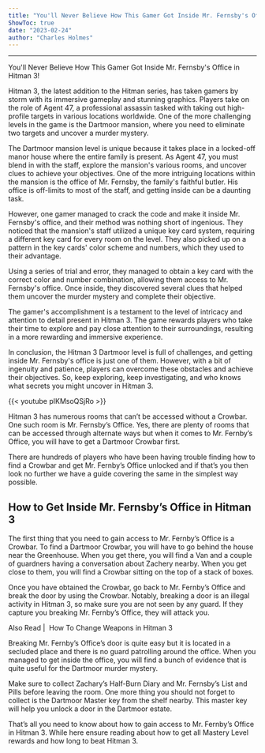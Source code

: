 ```yaml
---
title: "You'll Never Believe How This Gamer Got Inside Mr. Fernsby's Office in Hitman 3!"
ShowToc: true 
date: "2023-02-24"
author: "Charles Holmes"
---
```

*****
You'll Never Believe How This Gamer Got Inside Mr. Fernsby's Office in Hitman 3!

Hitman 3, the latest addition to the Hitman series, has taken gamers by storm with its immersive gameplay and stunning graphics. Players take on the role of Agent 47, a professional assassin tasked with taking out high-profile targets in various locations worldwide. One of the more challenging levels in the game is the Dartmoor mansion, where you need to eliminate two targets and uncover a murder mystery.

The Dartmoor mansion level is unique because it takes place in a locked-off manor house where the entire family is present. As Agent 47, you must blend in with the staff, explore the mansion's various rooms, and uncover clues to achieve your objectives. One of the more intriguing locations within the mansion is the office of Mr. Fernsby, the family's faithful butler. His office is off-limits to most of the staff, and getting inside can be a daunting task.

However, one gamer managed to crack the code and make it inside Mr. Fernsby's office, and their method was nothing short of ingenious. They noticed that the mansion's staff utilized a unique key card system, requiring a different key card for every room on the level. They also picked up on a pattern in the key cards' color scheme and numbers, which they used to their advantage.

Using a series of trial and error, they managed to obtain a key card with the correct color and number combination, allowing them access to Mr. Fernsby's office. Once inside, they discovered several clues that helped them uncover the murder mystery and complete their objective.

The gamer's accomplishment is a testament to the level of intricacy and attention to detail present in Hitman 3. The game rewards players who take their time to explore and pay close attention to their surroundings, resulting in a more rewarding and immersive experience.

In conclusion, the Hitman 3 Dartmoor level is full of challenges, and getting inside Mr. Fernsby's office is just one of them. However, with a bit of ingenuity and patience, players can overcome these obstacles and achieve their objectives. So, keep exploring, keep investigating, and who knows what secrets you might uncover in Hitman 3.

{{< youtube pIKMsoQSjRo >}} 



Hitman 3 has numerous rooms that can’t be accessed without a Crowbar. One such room is Mr. Fernsby’s Office. Yes, there are plenty of rooms that can be accessed through alternate ways but when it comes to Mr. Fernby’s Office, you will have to get a Dartmoor Crowbar first.
 
There are hundreds of players who have been having trouble finding how to find a Crowbar and get Mr. Fernby’s Office unlocked and if that’s you then look no further we have a guide covering the same in the simplest way possible.
 
## How to Get Inside Mr. Fernsby’s Office in Hitman 3
 
The first thing that you need to gain access to Mr. Fernby’s Office is a Crowbar. To find a Dartmoor Crowbar, you will have to go behind the house near the Greenhouse. When you get there, you will find a Van and a couple of guardners having a conversation about Zachery nearby. When you get close to them, you will find a Crowbar sitting on the top of a stack of boxes.
 

 
Once you have obtained the Crowbar, go back to Mr. Fernby’s Office and break the door by using the Crowbar. Notably, breaking a door is an illegal activity in Hitman 3, so make sure you are not seen by any guard. If they capture you breaking Mr. Fernby’s Office, they will attack you.
 
Also Read |  How To Change Weapons in Hitman 3
 
Breaking Mr. Fernby’s Office’s door is quite easy but it is located in a secluded place and there is no guard patrolling around the office. When you managed to get inside the office, you will find a bunch of evidence that is quite useful for the Dartmoor murder mystery.
 
Make sure to collect Zachary’s Half-Burn Diary and Mr. Fernsby’s List and Pills before leaving the room. One more thing you should not forget to collect is the Dartmoor Master key from the shelf nearby. This master key will help you unlock a door in the Dartmoor estate.
 
That’s all you need to know about how to gain access to Mr. Fernby’s Office in Hitman 3. While here ensure reading about how to get all Mastery Level rewards and how long to beat Hitman 3.





